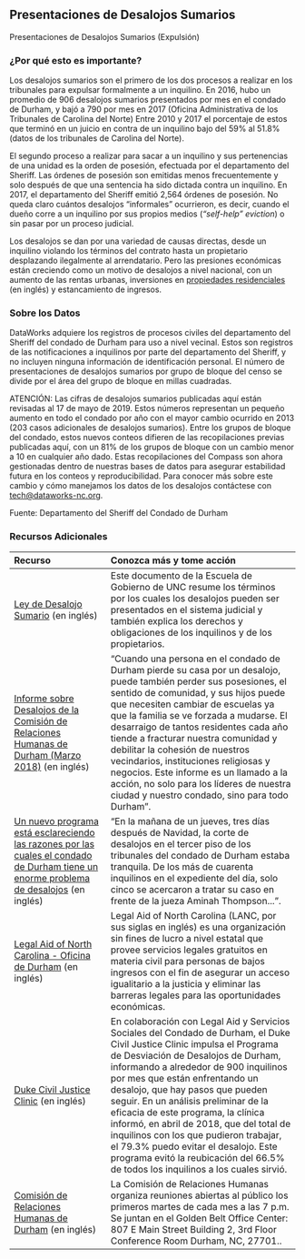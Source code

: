 ## Presentaciones de Desalojos Sumarios
Presentaciones de Desalojos Sumarios (Expulsión)

### ¿Por qué esto es importante?
Los desalojos sumarios son el primero de los dos procesos a realizar en los tribunales para expulsar formalmente a un inquilino. En 2016, hubo un promedio de 906 desalojos sumarios presentados por mes en el condado de Durham, y bajó a 790 por mes en 2017 (Oficina Administrativa de los Tribunales de Carolina del Norte) Entre 2010 y 2017 el porcentaje de estos que terminó en un juicio en contra de un inquilino bajo del 59% al 51.8% (datos de los tribunales de Carolina del Norte). 

El segundo proceso a realizar para sacar a un inquilino y sus pertenencias de una unidad es la orden de posesión, efectuada por el departamento del Sheriff. Las órdenes de posesión son emitidas menos frecuentemente y solo después de que una sentencia ha sido dictada contra un inquilino. En 2017, el departamento del Sheriff emitió 2,564 órdenes de posesión. No queda claro cuántos desalojos “informales” ocurrieron, es decir, cuando el dueño corre a un inquilino por sus propios medios (<i>“self-help” eviction</i>) o sin pasar por un proceso judicial.

Los desalojos se dan por una variedad de causas directas, desde un inquilino violando los términos del contrato hasta un propietario desplazando ilegalmente al arrendatario. Pero las presiones económicas están creciendo como un motivo de desalojos a nivel nacional, con un aumento de las rentas urbanas, inversiones en [propiedades residenciales](http://www.heraldsun.com/news/business/article205977779.html) (en inglés) y estancamiento de ingresos.  

### Sobre los Datos
DataWorks adquiere los registros de procesos civiles del departamento del Sheriff del condado de Durham para uso a nivel vecinal. Estos son registros de las notificaciones a inquilinos por parte del departamento del Sheriff, y no incluyen ninguna información de identificación personal. El número de presentaciones de desalojos sumarios por grupo de bloque del censo se divide por el área del grupo de bloque en millas cuadradas. 

ATENCIÓN: Las cifras de desalojos sumarios publicadas aquí están revisadas al 17 de mayo de 2019. Estos números representan un pequeño aumento en todo el condado por año con el mayor cambio ocurrido en 2013 (203 casos adicionales de desalojos sumarios). Entre los grupos de bloque del condado, estos nuevos conteos difieren de las recopilaciones previas publicadas aquí, con un 81% de los grupos de bloque con un cambio menor a 10 en cualquier año dado. Estas recopilaciones del Compass son ahora gestionadas dentro de nuestras bases de datos para asegurar estabilidad futura en los conteos y reproducibilidad. Para conocer más sobre este cambio y cómo manejamos los datos de los desalojos contáctese con tech@dataworks-nc.org.  

Fuente: Departamento del Sheriff del Condado de Durham  

### Recursos Adicionales

|Recurso | Conozca más y tome acción |
|:--- | :--- |
|[Ley de Desalojo Sumario](https://www.sog.unc.edu/sites/www.sog.unc.edu/files/course_materials/03Ejectorevised.pdf) (en inglés) | Este documento de la Escuela de Gobierno de UNC resume los términos por los cuales los desalojos pueden ser presentados en el sistema judicial y también explica los derechos y obligaciones de los inquilinos y de los propietarios.
|[Informe sobre Desalojos de la Comisión de Relaciones Humanas de Durham (Marzo 2018)](https://durhamnc.gov/DocumentCenter/View/20496) (en inglés) | “Cuando una persona en el condado de Durham pierde su casa por un desalojo, puede también perder sus posesiones, el sentido de comunidad, y sus hijos puede que necesiten cambiar de escuelas ya que la familia se ve forzada a mudarse. El desarraigo de tantos residentes cada año tiende a fracturar nuestra comunidad y debilitar la cohesión de nuestros vecindarios, instituciones religiosas y negocios. Este informe es un llamado a la acción, no solo para los líderes de nuestra ciudad y nuestro condado, sino para todo Durham”.
|[Un nuevo programa está esclareciendo las razones por las cuales el condado de Durham tiene un enorme problema de desalojos](https://www.indyweek.com/indyweek/a-new-program-is-shedding-light-on-why-durham-county-has-such-a-huge-eviction-problem/Content?oid=10619834) (en inglés) | “En la mañana de un jueves, tres días después de Navidad, la corte de desalojos en el tercer piso de los tribunales del condado de Durham estaba tranquila. De los más de cuarenta inquilinos en el expediente del día, solo cinco se acercaron a tratar su caso en frente de la jueza Aminah Thompson...”.
|[Legal Aid of North Carolina - Oficina de Durham](https://www.lawhelpnc.org/organization/legal-aid-of-north-carolina-durham-office?ref=5sz8n) (en inglés) | Legal Aid of North Carolina (LANC, por sus siglas en inglés) es una organización sin fines de lucro a nivel estatal que provee servicios legales gratuitos en materia civil para personas de bajos ingresos con el fin de asegurar un acceso igualitario a la justicia y eliminar las barreras legales para las oportunidades económicas.   
|[Duke Civil Justice Clinic](https://law.duke.edu/civiljustice/) (en inglés) | En colaboración con Legal Aid y Servicios Sociales del Condado de Durham, el Duke Civil Justice Clinic impulsa el Programa de Desviación de Desalojos de Durham, informando a alrededor de 900 inquilinos por mes que están enfrentando un desalojo, que hay pasos que pueden seguir. En un análisis preliminar de la eficacia de este programa, la clínica informó, en abril de 2018, que del total de inquilinos con los que pudieron trabajar, el 79.3% puedo evitar el desalojo. Este programa evitó la reubicación del 66.5% de todos los inquilinos a los cuales sirvió.     
|[Comisión de Relaciones Humanas de Durham](https://durhamnc.gov/1193/Human-Relations-Commission) (en inglés) | La Comisión de Relaciones Humanas organiza reuniones abiertas al público los primeros martes de cada mes a las 7 p.m. Se juntan en el Golden Belt Office Center: 807 E Main Street Building 2, 3rd Floor Conference Room Durham, NC, 27701..